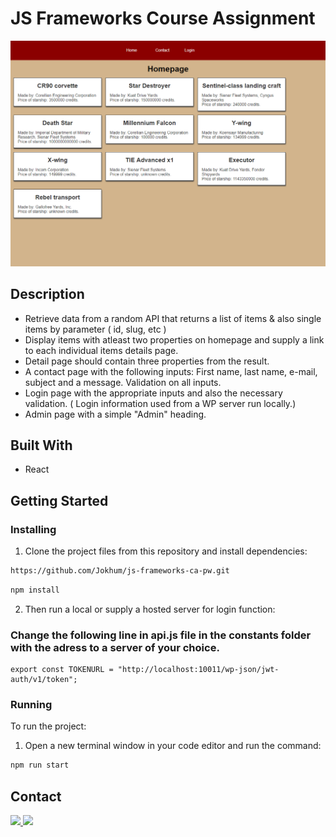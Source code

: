 # JS Frameworks Course Assignment

![image](https://github.com/Jokhum/js-frameworks-ca-pw/blob/9284e31cee4f2cb8aa15cdf4ddd497eb3e7bdf54/src/images/projectimg.png)

## Description

- Retrieve data from a random API that returns a list of items & also single items by parameter ( id, slug, etc )
- Display items with atleast two properties on homepage and supply a link to each individual items details page.
- Detail page should contain three properties from the result.
- A contact page with the following inputs: First name, last name, e-mail, subject and a message. Validation on all inputs.
- Login page with the appropriate inputs and also the necessary validation. ( Login information used from a WP server run locally.)
- Admin page with a simple "Admin" heading.

## Built With

- React

## Getting Started

### Installing

1. Clone the project files from this repository and install dependencies:

```bash
https://github.com/Jokhum/js-frameworks-ca-pw.git
```
```bash
npm install
```

2. Then run a local or supply a hosted server for login function:

### Change the following line in api.js file in the constants folder with the adress to a server of your choice.
```
export const TOKENURL = "http://localhost:10011/wp-json/jwt-auth/v1/token";
```


### Running

To run the project:

1. Open a new terminal window in your code editor and run the command:

```bash
npm run start
```

## Contact

<a href="https://www.linkedin.com/in/pwerven/" target="_blank">
  <img src=https://img.shields.io/badge/linkedin-%230077B5.svg?style=for-the-badge&logo=linkedin&logoColor=white />
</a>
<a href="mailto:p_werven@gmail.com" target="_blank">
  <img src=https://img.shields.io/badge/Gmail-D14836?style=for-the-badge&logo=gmail&logoColor=white />
</a>
